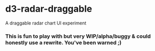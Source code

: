 d3-radar-draggable
==================

A draggable radar chart UI experiment

### This is fun to play with but very WIP/alpha/buggy & could honestly use a rewrite. You've been warned ;)
